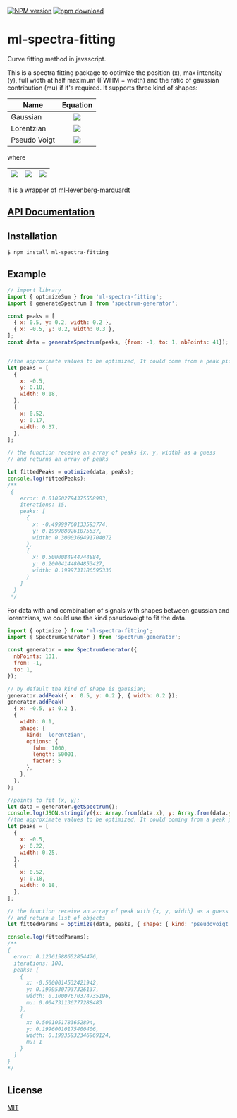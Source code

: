 [![NPM version][npm-image]][npm-url] [![npm download][download-image]][download-url]

# ml-spectra-fitting

Curve fitting method in javascript.

This is a spectra fitting package to optimize the position (x), max intensity (y), full width at half maximum (FWHM = width) and the ratio of gaussian contribution (mu) if it's required. It supports three kind of shapes:

| Name         |                                                                                                                            Equation                                                                                                                             |
| ------------ | :-------------------------------------------------------------------------------------------------------------------------------------------------------------------------------------------------------------------------------------------------------------: |
| Gaussian     |                                                                 <img src="https://tex.cheminfo.org/?tex=y%20%5Ccdot%20exp%20%5Cleft%5B%5Cfrac%7B%5Cdelta%7D%7B2%20%5Csigma%5E2%7D%5Cright%5D"/>                                                                 |
| Lorentzian   |                                                                             <img src="https://tex.cheminfo.org/?tex=y%5Ccdot%5Cfrac%7B%5Cgamma%7D%7B%5Cdelta%20%2B%20%5Cgamma%7D"/>                                                                             |
| Pseudo Voigt | <img src="https://tex.cheminfo.org/?tex=y%20*%20%5Cleft%5B%5Cmu%20%5Ccdot%20exp%20%5Cleft%5B%5Cfrac%7B%5Cdelta%7D%7B2%20%5Csigma%5E2%7D%5Cright%5D%20%2B%20(1%20-%20%5Cmu)%20%5Ccdot%20%5Cfrac%7B%5Cgamma%7D%7B%5Cdelta%20%2B%20%5Cgamma%7D%20%5Cright%5D%0A"/> |

where

| <img src="https://tex.cheminfo.org/?tex=%5Cdelta%20%3D%20%5Cleft(t%20-%20x%5Cright)%5E2%0A"/> | <img src="https://tex.cheminfo.org/?tex=%5Csigma%20%3D%20%5Cfrac%7Bwidth%7D%7B2%5Csqrt%7B2%20%5Ccdot%20Ln(2)%7D%7D"/> | <img src="https://tex.cheminfo.org/?tex=%5Cgamma%3D%5Cleft(width%5Cright)%5E2"/> |
| --------------------------------------------------------------------------------------------- | :--------------------------------------------------------------------------------------------------------------------: | :--------------------------------------------------------------------------------------------------- |


It is a wrapper of [ml-levenberg-marquardt](https://github.com/mljs/levenberg-marquardt)

## [API Documentation](https://mljs.github.io/spectra-fitting/)

## Installation

`$ npm install ml-spectra-fitting`

## Example

```js
// import library
import { optimizeSum } from 'ml-spectra-fitting';
import { generateSpectrum } from 'spectrum-generator';

const peaks = [
  { x: 0.5, y: 0.2, width: 0.2 },
  { x: -0.5, y: 0.2, width: 0.3 },
];
const data = generateSpectrum(peaks, {from: -1, to: 1, nbPoints: 41});


//the approximate values to be optimized, It could come from a peak picking with ml-gsd
let peaks = [
  {
    x: -0.5,
    y: 0.18,
    width: 0.18,
  },
  {
    x: 0.52,
    y: 0.17,
    width: 0.37,
  },
];

// the function receive an array of peaks {x, y, width} as a guess
// and returns an array of peaks

let fittedPeaks = optimize(data, peaks);
console.log(fittedPeaks);
/**
 {
    error: 0.010502794375558983,
    iterations: 15,
    peaks: [
      {
        x: -0.49999760133593774,
        y: 0.1999880261075537,
        width: 0.3000369491704072
      },
      {
        x: 0.5000084944744884,
        y: 0.20004144804853427,
        width: 0.1999731186595336
      }
    ]
  }
 */
```

For data with and combination of signals with shapes between gaussian and lorentzians, we could use the kind pseudovoigt to fit the data.

```js
import { optimize } from 'ml-spectra-fitting';
import { SpectrumGenerator } from 'spectrum-generator';

const generator = new SpectrumGenerator({
  nbPoints: 101,
  from: -1,
  to: 1,
});

// by default the kind of shape is gaussian;
generator.addPeak({ x: 0.5, y: 0.2 }, { width: 0.2 });
generator.addPeak(
  { x: -0.5, y: 0.2 },
  {
    width: 0.1,
    shape: {
      kind: 'lorentzian',
      options: {
        fwhm: 1000,
        length: 50001,
        factor: 5
      },
    },
  },
);

//points to fit {x, y};
let data = generator.getSpectrum();
console.log(JSON.stringify({x: Array.from(data.x), y: Array.from(data.y)}))
//the approximate values to be optimized, It could coming from a peak picking with ml-gsd
let peaks = [
  {
    x: -0.5,
    y: 0.22,
    width: 0.25,
  },
  {
    x: 0.52,
    y: 0.18,
    width: 0.18,
  },
];

// the function receive an array of peak with {x, y, width} as a guess
// and return a list of objects
let fittedParams = optimize(data, peaks, { shape: { kind: 'pseudovoigt' } });

console.log(fittedParams);
/**
{
  error: 0.12361588652854476,
  iterations: 100,
  peaks: [
    {
      x: -0.5000014532421942,
      y: 0.19995307937326137,
      width: 0.10007670374735196,
      mu: 0.004731136777288483
    },
    {
      x: 0.5001051783652894,
      y: 0.19960010175400406,
      width: 0.19935932346969124,
      mu: 1
    }
  ]
}
*/
```

## License

[MIT](./LICENSE)

[npm-image]: https://img.shields.io/npm/v/ml-spectra-fitting.svg?style=flat-square
[npm-url]: https://npmjs.org/package/ml-spectra-fitting
[download-image]: https://img.shields.io/npm/dm/ml-spectra-fitting.svg?style=flat-square
[download-url]: https://npmjs.org/package/ml-spectra-fitting
